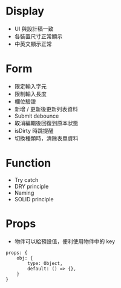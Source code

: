 
# Display

- UI 與設計稿一致
- 各裝置尺寸正常顯示
- 中英文顯示正常

# Form

- 限定輸入字元
- 限制輸入長度
- 欄位驗證
- 新增 / 更新後更新列表資料
- Submit debounce
- 取消編輯後回復到原本狀態
- isDirty 時跳提醒
- 切換種類時，清除表單資料

# Function

- Try catch
- DRY principle
- Naming
- SOLID principle

# Props 

- 物件可以給預設值，便利使用物件中的 key
```vue
props: {
	obj: {
		type: Object,
		default: () => {},
	}
}
```


